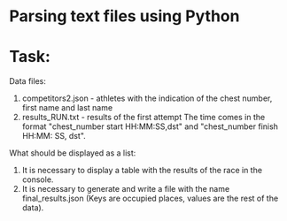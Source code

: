 # Parsing text files using Python
# Task:
Data files:
1. competitors2.json - athletes with the indication of the chest number, first name and last name
2. results_RUN.txt - results of the first attempt
The time comes in the format "chest_number start HH:MM:SS,dst" and "chest_number finish HH:MM: SS, dst".

What should be displayed as a list:
1. It is necessary to display a table with the results of the race in the console.
2. It is necessary to generate and write a file with the name final_results.json (Keys are occupied places, values are the rest of the data).
